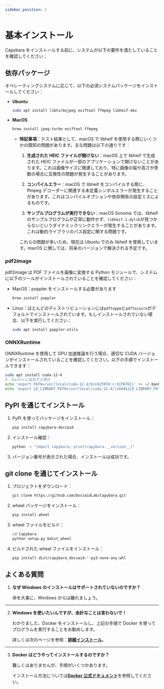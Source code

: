 ```yaml
---
sidebar_position: 2
---
```


# 基本インストール

Capybara をインストールする前に、システムが以下の要件を満たしていることを確認してください：

## 依存パッケージ

オペレーティングシステムに応じて、以下の必須システムパッケージをインストールしてください：

- **Ubuntu**

  ```bash
  sudo apt install libturbojpeg exiftool ffmpeg libheif-dev
  ```

- **MacOS**

  ```bash
  brew install jpeg-turbo exiftool ffmpeg
  ```

  - **特記事項**：テスト結果として、macOS で libheif を使用する際にいくつかの既知の問題があります。主な問題は以下の通りです：

    1. **生成された HEIC ファイルが開けない**：macOS 上で libheif で生成された HEIC ファイルが一部のアプリケーションで開けないことがあります。これは画像サイズに関連しており、特に画像の幅や高さが奇数の場合に互換性の問題が発生することがあります。

    2. **コンパイルエラー**：macOS で libheif をコンパイルする際に、ffmpeg デコーダーに関連する未定義シンボルエラーが発生することがあります。これはコンパイルオプションや依存関係の設定ミスによるものです。

    3. **サンプルプログラムが実行できない**：macOS Sonoma では、libheif のサンプルプログラムが正常に動作せず、`libheif.1.dylib`が見つからないというダイナミックリンクエラーが発生することがあります。これは動的ライブラリのパス設定に関する問題です。

    これらの問題が多いため、現在は Ubuntu でのみ libheif を使用しています。macOS に関しては、将来のバージョンで解決される予定です。

### pdf2image

pdf2image は PDF ファイルを画像に変換する Python モジュールで、システムに以下のツールがインストールされていることを確認してください：

- MacOS：poppler をインストールする必要があります

  ```bash
  brew install poppler
  ```

- Linux：ほとんどのディストリビューションには`pdftoppm`と`pdftocairo`がデフォルトでインストールされています。もしインストールされていない場合、以下を実行してください：

  ```bash
  sudo apt install poppler-utils
  ```

### ONNXRuntime

ONNXRuntime を使用して GPU 加速推論を行う場合、適切な CUDA バージョンがインストールされていることを確認してください。以下の手順でインストールできます：

```bash
sudo apt install cuda-12-4
# .bashrcに追加する場合
echo 'export PATH=/usr/local/cuda-12.4/bin${PATH:+:${PATH}}' >> ~/.bashrc
echo 'export LD_LIBRARY_PATH=/usr/local/cuda-12.4/lib64${LD_LIBRARY_PATH:+:${LD_LIBRARY_PATH}}' >> ~/.bashrc
```

## PyPI を通じてインストール

1. PyPI を使ってパッケージをインストール：

   ```bash
   pip install capybara-docsaid
   ```

2. インストール確認：

   ```bash
   python -c "import capybara; print(capybara.__version__)"
   ```

3. バージョン番号が表示された場合、インストールは成功です。

## git clone を通じてインストール

1. プロジェクトをダウンロード：

   ```bash
   git clone https://github.com/DocsaidLab/Capybara.git
   ```

2. wheel パッケージをインストール：

   ```bash
   pip install wheel
   ```

3. wheel ファイルをビルド：

   ```bash
   cd Capybara
   python setup.py bdist_wheel
   ```

4. ビルドされた wheel ファイルをインストール：

   ```bash
   pip install dist/capybara_docsaid-*-py3-none-any.whl
   ```

## よくある質問

1. **なぜ Windows のインストールはサポートされていないのですか？**

   命を大事に、Windows からは離れましょう。

---

2. **Windows を使いたいんですが、余計なことは言わないで！**

   わかりました、Docker をインストールし、上記の手順で Docker を使ってプログラムを実行することをお勧めします。

   詳しくは次のページを参照：[**詳細インストール**](./advance.md)。

---

3. **Docker はどうやってインストールするのですか？**

   難しくはありませんが、手順がいくつかあります。

   インストール方法については[**Docker 公式ドキュメント**](https://docs.docker.com/get-docker/)を参照してください。
